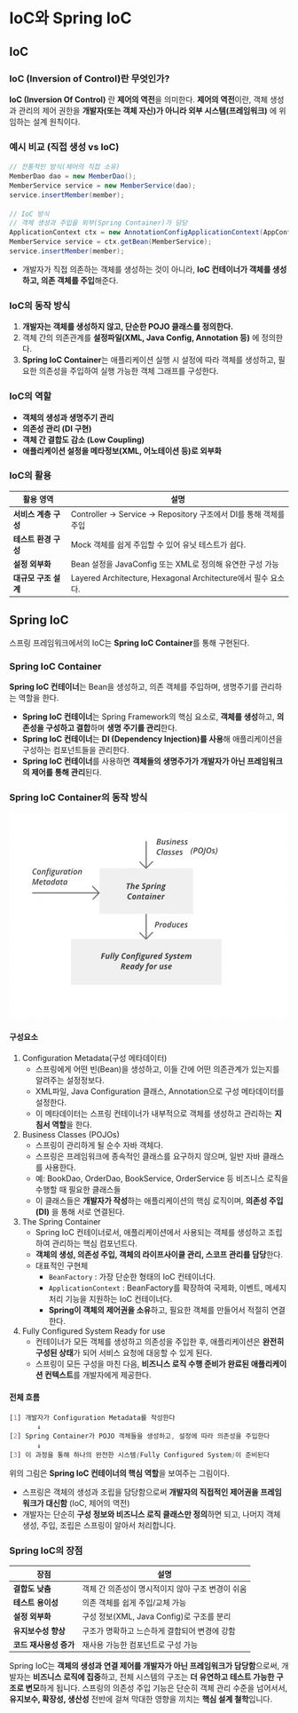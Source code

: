 # IoC와 Spring IoC

## IoC

### IoC (Inversion of Control)란 무엇인가?

**IoC (Inversion Of Control)** 란 **제어의 역전**을 의미한다. **제어의 역전**이란, 객체 생성과 관리의 제어 권한을 **개발자(또는 객체 자신)가 아니라 외부 시스템(프레임워크)** 에 위임하는 설계 원칙이다.

### 예시 비교 (직접 생성 vs IoC)

```java
// 전통적인 방식(제어의 직접 소유)
MemberDao dao = new MemberDao();
MemberService service = new MemberService(dao);
service.insertMember(member);

// IoC 방식
// 객체 생성과 주입을 외부(Spring Container)가 담당
ApplicationContext ctx = new AnnotationConfigApplicationContext(AppConfig.class);
MemberService service = ctx.getBean(MemberService);
service.insertMember(member);
```
- 개발자가 직접 의존하는 객체를 생성하는 것이 아니라, **IoC 컨테이너가 객체를 생성하고, 의존 객체를 주입**해준다.

### IoC의 동작 방식
1. **개발자는 객체를 생성하지 않고, 단순한 POJO 클래스를 정의한다.**
2. 객체 간의 의존관계를 **설정파일(XML, Java Config, Annotation 등)** 에 정의한다.
3. **Spring IoC Container**는 애플리케이션 실행 시 설정에 따라 객체를 생성하고, 필요한 의존성을 주입하여 실행 가능한 객체 그래프를 구성한다.

### IoC의 역할
- **객체의 생성과 생명주기 관리**
- **의존성 관리 (DI 구현)**
- **객체 간 결합도 감소 (Low Coupling)**
- **애플리케이션 설정을 메타정보(XML, 어노테이션 등)로 외부화**

### IoC의 활용

| 활용 영역 | 설명 |
|---|---|
| **서비스 계층 구성** | Controller -> Service -> Repository 구조에서 DI를 통해 객체를 주입 |
| **테스트 환경 구성** | Mock 객체를 쉽게 주입할 수 있어 유닛 테스트가 쉽다. |
| **설정 외부화** | Bean 설정을 JavaConfig 또는 XML로 정의해 유연한 구성 가능 |
| **대규모 구조 설계** | Layered Architecture, Hexagonal Architecture에서 필수 요소다. |

## Spring IoC

스프링 프레임워크에서의 IoC는 **Spring IoC Container**를 통해 구현된다.

### Spring IoC Container

**Spring IoC 컨테이너**는 Bean을 생성하고, 의존 객체를 주입하며, 생명주기를 관리하는 역할을 한다. 
- **Spring IoC 컨테이너**는 Spring Framework의 핵심 요소로, **객체를 생성**하고, **의존성을 구성하고 결합**하며 **생명 주기를 관리**한다.
- **Spring IoC 컨테이너**는 **DI (Dependency Injection)를 사용**해 애플리케이션을 구성하는 컴포넌트들을 관리한다.
- **Spring IoC 컨테이너**를 사용하면 **객체들의 생명주가가 개발자가 아닌 프레임워크의 제어를 통해 관리**된다.

### Spring IoC Container의 동작 방식

![Spring IoC Container 동작 방식](../images/1.png)

####  구성요소
1. Configuration Metadata(구성 메타데이터)
   - 스프링에게 어떤 빈(Bean)을 생성하고, 이들 간에 어떤 의존관계가 있는지를 알려주는 설정정보다.
   - XML파일, Java Configuration 클래스, Annotation으로 구성 메타데이터를 설정한다.
   - 이 메타데이터는 스프링 컨테이너가 내부적으로 객체를 생성하고 관리하는 **지침서 역할**을 한다.
2. Business Classes (POJOs)
   - 스프링이 관리하게 될 순수 자바 객체다.
   - 스프링은 프레임워크에 종속적인 클래스를 요구하지 않으며, 일반 자바 클래스를 사용한다.
   - 예: BookDao, OrderDao, BookService, OrderService 등 비즈니스 로직을 수행할 때 필요한 클래스들 
   - 이 클래스들은 **개발자가 작성**하는 애플리케이션의 핵심 로직이며, **의존성 주입 (DI)** 을 통해 서로 연결된다.
3. The Spring Container
   - Spring IoC 컨테이너로서, 애플리케이션에서 사용되는 객체를 생성하고 조립하여 관리하는 핵심 컴포넌트다.
   - **객체의 생성, 의존성 주입, 객체의 라이프사이클 관리, 스코프 관리를 담당**한다.
   - 대표적인 구현체
     - `BeanFactory` : 가장 단순한 형태의 IoC 컨테이너다.
     - `ApplicationContext` : BeanFactory를 확장하여 국제화, 이벤트, 메세지처리 기능을 지원하는 IoC 컨테이너다.
     - **Spring이 객체의 제어권을 소유**하고, 필요한 객체를 만들어서 적절히 연결한다.
4. Fully Configured System Ready for use
   - 컨테이너가 모든 객체를 생성하고 의존성을 주입한 후, 애플리케이션은 **완전히 구성된 상태**가 되어 서비스 요청에 대응할 수 있게 된다.
   - 스프링이 모든 구성을 마친 다음, **비즈니스 로직 수행 준비가 완료된 애플리케이션 컨텍스트**를 개발자에게 제공한다.

#### 전체 흐름

```scss
[1] 개발자가 Configuration Metadata를 작성한다
       ↓
[2] Spring Container가 POJO 객체들을 생성하고, 설정에 따라 의존성을 주입한다
       ↓
[3] 이 과정을 통해 하나의 완전한 시스템(Fully Configured System)이 준비된다
```

위의 그림은 **Spring IoC 컨테이너의 핵심 역할**을 보여주는 그림이다.
- 스프링은 객체의 생성과 조립을 담당함으로써 **개발자의 직접적인 제어권을 프레임워크가 대신함** (IoC, 제어의 역전)
- 개발자는 단순히 **구성 정보와 비즈니스 로직 클래스만 정의**하면 되고, 나머지 객체 생성, 주입, 조립은 스프링이 알아서 처리합니다.

### Spring IoC의 장점

| 장점 | 설명 |
|---|---|
| **결합도 낮춤** | 객체 간 의존성이 명시적이지 않아 구조 변경이 쉬움 |
| **테스트 용이성** | 의존 객체를 쉽게 주입/교체 가능 |
| **설정 외부화** | 구성 정보(XML, Java Config)로 구조를 분리 |
| **유지보수성 향상** | 구조가 명확하고 느슨하게 결합되어 변경에 강함 |
| **코드 재사용성 증가** | 재사용 가능한 컴포넌트로 구성 가능 |

Spring IoC는 **객체의 생성과 연결 제어를 개발자가 아닌 프레임워크가 담당함**으로써, 개발자는 **비즈니스 로직에 집중**하고, 전체 시스템의 구조는 **더 유연하고 테스트 가능한 구조로 변모**하게 됩니다.
스프링의 의존성 주입 기능은 단순히 객체 관리 수준을 넘어서서, **유지보수, 확장성, 생산성** 전반에 걸쳐 막대한 영향을 끼치는 **핵심 설계 철학**입니다.